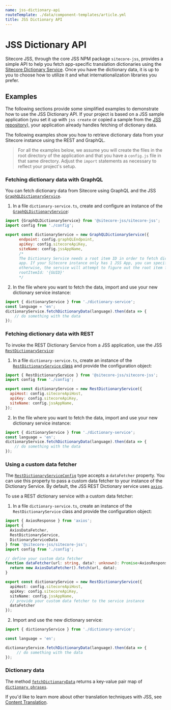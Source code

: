 ```yaml
---
name: jss-dictionary-api
routeTemplate: ./data/component-templates/article.yml
title: JSS Dictionary API
---
```


# JSS Dictionary API 

Sitecore JSS, through the core JSS NPM package `sitecore-jss`, provides a simple API to help you fetch app-specific translation dictionaries using the [Sitecore Dictionary Service](/docs/fundamentals/services/dictionary/sitecore-dictionary-service). Once you have the dictionary data, it is up to you to choose how to utilize it and what internationalization libraries you prefer. 

## Examples

The following sections provide some simplified examples to demonstrate how to use the JSS Dictionary API. If your project is based on a JSS sample application (you set it up with `jss create` or copied a sample from the [JSS repository](https://github.com/Sitecore/jss/blob/release/18.0.0/samples)), your application already handles fetching of dictionary data.

The following examples show you how to retrieve dictionary data from your Sitecore instance using the REST and GraphQL. 

> For all the examples below, we assume you will create the files in the root directory of the application and that you have a `config.js` file in that same directory. Adjust the `import` statements as necessary to reflect your project's setup.

### Fetching dictionary data with GraphQL

You can fetch dictionary data from Sitecore using GraphQL and the JSS [`GraphQLDictionaryService`](https://github.com/Sitecore/jss/blob/release/18.0.0/ref-docs/sitecore-jss/modules/i18n_graphql_dictionary_service.md). 

1. In a file `dictionary-service.ts`, create and configure an instance of the [`GraphQLDictionaryService`](https://github.com/Sitecore/jss/blob/release/18.0.0/ref-docs/sitecore-jss/classes/i18n_graphql_dictionary_service.GraphQLDictionaryService.md): 

```javascript
import {GraphQLDictionaryService} from '@sitecore-jss/sitecore-jss';
import config from './config';

export const dictionaryService = new GraphQLDictionaryService({
      endpoint: config.graphQLEndpoint,
      apiKey: config.sitecoreApiKey,
      siteName: config.jssAppName,
      /*
      The Dictionary Service needs a root item ID in order to fetch dictionary phrases for the current
      app. If your Sitecore instance only has 1 JSS App, you can specify the root item ID here;
      otherwise, the service will attempt to figure out the root item for the current JSS App using GraphQL and app name.
      rootItemId: '{GUID}'
      */
```

2. In the file where you want to fetch the data, import and use your new dictionary service instance: 

```javascript
import { dictionaryService } from './dictionary-service';
const language = 'en';
dictionaryService.fetchDictionaryData(language).then(data => {
    // do something with the data
});
```

### Fetching dictionary data with REST

To invoke the REST Dictionary Service from a JSS application, use the JSS [`RestDictionaryService`](https://github.com/Sitecore/jss/blob/release/18.0.0/ref-docs/sitecore-jss/modules/i18n_rest_dictionary_service.md): 

1. In a file `dictionary-service.ts`, create an instance of the [`RestDictionaryService` class](https://github.com/Sitecore/jss/blob/release/18.0.0/ref-docs/sitecore-jss/classes/i18n_rest_dictionary_service.RestDictionaryService.md) and provide the configuration object:

```javascript
import { RestDictionaryService } from '@sitecore-jss/sitecore-jss';
import config from './config';

export const dictionaryService = new RestDictionaryService({
  apiHost: config.sitecoreApiHost,
  apiKey: config.sitecoreApiKey,
  siteName: config.jssAppName,
});
```
2. In the file where you want to fetch the data, import and use your new dictionary service instance: 

```javascript
import { dictionaryService } from './dictionary-service';
const language = 'en';
dictionaryService.fetchDictionaryData(language).then(data => {
    // do something with the data
});
```

### Using a custom data fetcher

The [`RestDictionaryServiceConfig`](https://github.com/Sitecore/jss/blob/release/18.0.0/ref-docs/sitecore-jss/modules/i18n_rest_dictionary_service.md#restdictionaryserviceconfig) type accepts a `dataFetcher` property. You can use this property to pass a custom data fetcher to your instance of the Dictionary Service. By default, the JSS REST Dictionary service uses [`axios`](https://www.npmjs.com/package/axios).

To use a REST dictionary service with a custom data fetcher: 

1. In a file `dictionary-service.ts`, create an instance of the `RestDictionaryService` class and provide the configuration object:

```typescript
import { AxiosResponse } from 'axios';
import { 
  AxiosDataFetcher,
  RestDictionaryService,
  DictionaryServiceData
} from '@sitecore-jss/sitecore-jss';
import config from './config';

// define your custom data fetcher
function dataFetcher(url: string, data?: unknown): Promise<AxiosResponse<DictionaryServiceData>> {
  return new AxiosDataFetcher().fetch(url, data);
}

export const dictionaryService = new RestDictionaryService({
  apiHost: config.sitecoreApiHost,
  apiKey: config.sitecoreApiKey,
  siteName: config.jssAppName,
  // provide your custom data fetcher to the service instance
  dataFetcher
});
```

2. Import and use the new dictionary service:  
```javascript
import { dictionaryService } from './dictionary-service';

const language = 'en';

dictionaryService.fetchDictionaryData(language).then(data => {
     // do something with the data
});
```

### Dictionary data

The method [`fetchDictionaryData`](https://github.com/Sitecore/jss/blob/release/18.0.0/ref-docs/sitecore-jss/classes/i18n_dictionary_service.DictionaryServiceBase.md#fetchdictionarydata) returns a key-value pair map of [`dictionary phrases`](https://github.com/Sitecore/jss/blob/release/18.0.0/ref-docs/sitecore-jss/interfaces/i18n_dictionary_service.DictionaryPhrases.md).

If you'd like to learn more about other translation techniques with JSS, see [Content Translation](/docs/techniques/content-translation).
